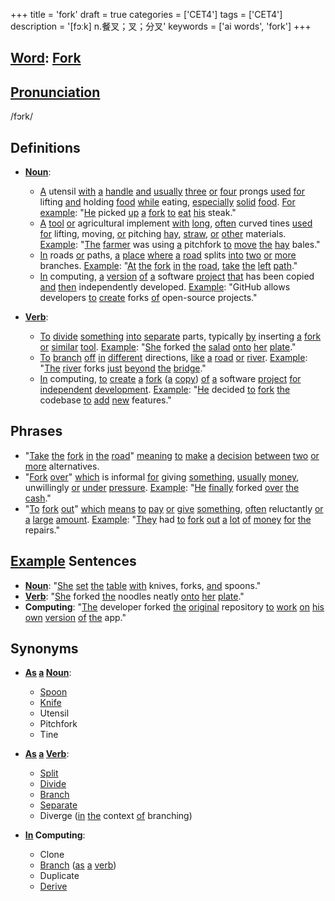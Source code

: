 +++
title = 'fork'
draft = true
categories = ['CET4']
tags = ['CET4']
description = '[fɔːk] n.餐叉；叉；分叉'
keywords = ['ai words', 'fork']
+++

## [Word](/post/word/): [Fork](/post/fork/)

## [Pronunciation](/post/pronunciation/)
/fɔrk/

## Definitions
- **[Noun](/post/noun/)**: 
  - [A](/post/a/) utensil [with](/post/with/) [a](/post/a/) [handle](/post/handle/) [and](/post/and/) [usually](/post/usually/) [three](/post/three/) [or](/post/or/) [four](/post/four/) prongs [used](/post/used/) [for](/post/for/) lifting [and](/post/and/) holding [food](/post/food/) [while](/post/while/) eating, [especially](/post/especially/) [solid](/post/solid/) [food](/post/food/). [For](/post/for/) [example](/post/example/): "[He](/post/he/) picked [up](/post/up/) [a](/post/a/) [fork](/post/fork/) [to](/post/to/) [eat](/post/eat/) [his](/post/his/) steak."
  - [A](/post/a/) [tool](/post/tool/) [or](/post/or/) agricultural implement [with](/post/with/) [long](/post/long/), [often](/post/often/) curved tines [used](/post/used/) [for](/post/for/) lifting, moving, [or](/post/or/) pitching [hay](/post/hay/), [straw](/post/straw/), [or](/post/or/) [other](/post/other/) materials. [Example](/post/example/): "[The](/post/the/) [farmer](/post/farmer/) was using [a](/post/a/) pitchfork [to](/post/to/) [move](/post/move/) [the](/post/the/) [hay](/post/hay/) bales."
  - [In](/post/in/) roads [or](/post/or/) paths, [a](/post/a/) [place](/post/place/) [where](/post/where/) [a](/post/a/) [road](/post/road/) splits [into](/post/into/) [two](/post/two/) [or](/post/or/) [more](/post/more/) branches. [Example](/post/example/): "[At](/post/at/) [the](/post/the/) [fork](/post/fork/) [in](/post/in/) [the](/post/the/) [road](/post/road/), [take](/post/take/) [the](/post/the/) [left](/post/left/) [path](/post/path/)."
  - [In](/post/in/) computing, [a](/post/a/) [version](/post/version/) [of](/post/of/) [a](/post/a/) software [project](/post/project/) [that](/post/that/) has been copied [and](/post/and/) [then](/post/then/) independently developed. [Example](/post/example/): "GitHub allows developers [to](/post/to/) [create](/post/create/) forks [of](/post/of/) open-source projects."

- **[Verb](/post/verb/)**:
  - [To](/post/to/) [divide](/post/divide/) [something](/post/something/) [into](/post/into/) [separate](/post/separate/) parts, typically [by](/post/by/) inserting [a](/post/a/) [fork](/post/fork/) [or](/post/or/) [similar](/post/similar/) [tool](/post/tool/). [Example](/post/example/): "[She](/post/she/) forked [the](/post/the/) [salad](/post/salad/) [onto](/post/onto/) [her](/post/her/) [plate](/post/plate/)."
  - [To](/post/to/) [branch](/post/branch/) [off](/post/off/) [in](/post/in/) [different](/post/different/) directions, [like](/post/like/) [a](/post/a/) [road](/post/road/) [or](/post/or/) [river](/post/river/). [Example](/post/example/): "[The](/post/the/) [river](/post/river/) forks [just](/post/just/) [beyond](/post/beyond/) [the](/post/the/) [bridge](/post/bridge/)."
  - [In](/post/in/) computing, [to](/post/to/) [create](/post/create/) [a](/post/a/) [fork](/post/fork/) ([a](/post/a/) [copy](/post/copy/)) [of](/post/of/) [a](/post/a/) software [project](/post/project/) [for](/post/for/) [independent](/post/independent/) [development](/post/development/). [Example](/post/example/): "[He](/post/he/) decided [to](/post/to/) [fork](/post/fork/) [the](/post/the/) codebase [to](/post/to/) [add](/post/add/) [new](/post/new/) features."

## Phrases
- "[Take](/post/take/) [the](/post/the/) [fork](/post/fork/) [in](/post/in/) [the](/post/the/) [road](/post/road/)" [meaning](/post/meaning/) [to](/post/to/) [make](/post/make/) [a](/post/a/) [decision](/post/decision/) [between](/post/between/) [two](/post/two/) [or](/post/or/) [more](/post/more/) alternatives.
- "[Fork](/post/fork/) [over](/post/over/)" [which](/post/which/) is informal [for](/post/for/) giving [something](/post/something/), [usually](/post/usually/) [money](/post/money/), unwillingly [or](/post/or/) [under](/post/under/) [pressure](/post/pressure/). [Example](/post/example/): "[He](/post/he/) [finally](/post/finally/) forked [over](/post/over/) [the](/post/the/) [cash](/post/cash/)."
- "[To](/post/to/) [fork](/post/fork/) [out](/post/out/)" [which](/post/which/) [means](/post/means/) [to](/post/to/) [pay](/post/pay/) [or](/post/or/) [give](/post/give/) [something](/post/something/), [often](/post/often/) reluctantly [or](/post/or/) [a](/post/a/) [large](/post/large/) [amount](/post/amount/). [Example](/post/example/): "[They](/post/they/) had [to](/post/to/) [fork](/post/fork/) [out](/post/out/) [a](/post/a/) [lot](/post/lot/) [of](/post/of/) [money](/post/money/) [for](/post/for/) [the](/post/the/) repairs."

## [Example](/post/example/) Sentences
- **[Noun](/post/noun/)**: "[She](/post/she/) [set](/post/set/) [the](/post/the/) [table](/post/table/) [with](/post/with/) knives, forks, [and](/post/and/) spoons."
- **[Verb](/post/verb/)**: "[She](/post/she/) forked [the](/post/the/) noodles neatly [onto](/post/onto/) [her](/post/her/) [plate](/post/plate/)."
- **Computing**: "[The](/post/the/) developer forked [the](/post/the/) [original](/post/original/) repository [to](/post/to/) [work](/post/work/) [on](/post/on/) [his](/post/his/) [own](/post/own/) [version](/post/version/) [of](/post/of/) [the](/post/the/) app."

## Synonyms
- **[As](/post/as/) [a](/post/a/) [Noun](/post/noun/)**:
  - [Spoon](/post/spoon/)
  - [Knife](/post/knife/)
  - Utensil
  - Pitchfork
  - Tine
  
- **[As](/post/as/) [a](/post/a/) [Verb](/post/verb/)**:
  - [Split](/post/split/)
  - [Divide](/post/divide/)
  - [Branch](/post/branch/)
  - [Separate](/post/separate/)
  - Diverge ([in](/post/in/) [the](/post/the/) context [of](/post/of/) branching)
  
- **[In](/post/in/) Computing**:
  - Clone
  - [Branch](/post/branch/) ([as](/post/as/) [a](/post/a/) [verb](/post/verb/))
  - Duplicate
  - [Derive](/post/derive/)
